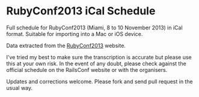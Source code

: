 RubyConf2013 iCal Schedule
==========================

Full schedule for RubyConf2013 (Miami, 8 to 10 November 2013) in iCal format. Suitable for importing into a Mac or iOS device.

Data extracted from the [RubyConf2013](http://www.rubyconf.org) website.

I've tried my best to make sure the transcription is accurate but please use this at your own risk. In the event of any doubt, please check against the official schedule on the RailsConf website or with the organisers.

Updates and corrections welcome. Please fork and send pull request in the usual way.
